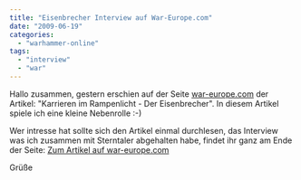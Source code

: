 ```yaml
---
title: "Eisenbrecher Interview auf War-Europe.com"
date: "2009-06-19"
categories: 
  - "warhammer-online"
tags: 
  - "interview"
  - "war"
---
```


Hallo zusammen, gestern erschien auf der Seite [war-europe.com](http://www.war-europe.com) der Artikel: "Karrieren im Rampenlicht - Der Eisenbrecher". In diesem Artikel spiele ich eine kleine Nebenrolle :-)

Wer intresse hat sollte sich den Artikel einmal durchlesen, das Interview was ich zusammen mit Sterntaler abgehalten habe, findet ihr ganz am Ende der Seite: [Zum Artikel auf war-europe.com](http://www.war-europe.com/#/specialfeat/?lang=de&feat=interviewib)

Grüße
